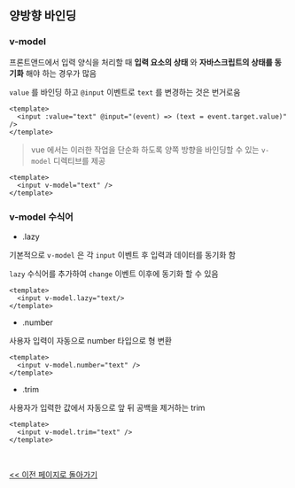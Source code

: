 ## 양방향 바인딩

### v-model

프론트앤드에서 입력 양식을 처리할 때 **입력 요소의 상태** 와 **자바스크립트의 상태를 동기화** 해야 하는 경우가 많음

`value` 를 바인딩 하고 `@input` 이벤트로 `text` 를 변경하는 것은 번거로움

```vue
<template>
  <input :value="text" @input="(event) => (text = event.target.value)" />
</template>
```

> vue 에서는 이러한 작업을 단순화 하도록 양쪽 방향을 바인딩할 수 있는 `v-model` 디렉티브를 제공

```vue
<template>
  <input v-model="text" />
</template>
```

### v-model 수식어

- .lazy

기본적으로 `v-model` 은 각 `input` 이벤트 후 입력과 데이터를 동기화 함

`lazy` 수식어를 추가하여 `change` 이벤트 이후에 동기화 할 수 있음

```vue
<template>
  <input v-model.lazy="text/>
</template>
```

- .number

사용자 입력이 자동으로 number 타입으로 형 변환

```vue
<template>
  <input v-model.number="text" />
</template>
```

- .trim

사용자가 입력한 값에서 자동으로 앞 뒤 공백을 제거하는 trim

```vue
<template>
  <input v-model.trim="text" />
</template>
```

<br/>

[<< 이전 페이지로 돌아가기](../../README.md)
